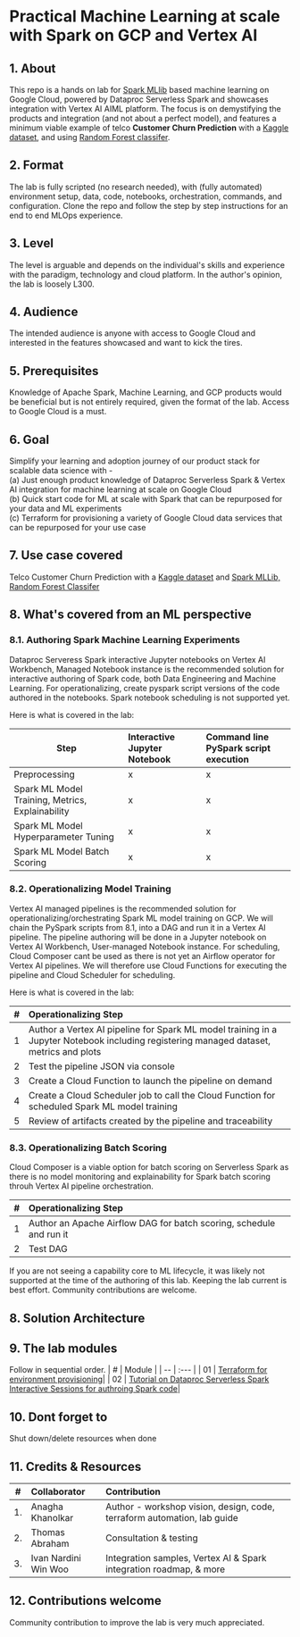 # Practical Machine Learning at scale with Spark on GCP and Vertex AI


## 1. About
This repo is a hands on lab for [Spark MLlib](https://spark.apache.org/docs/latest/ml-guide.html) based machine learning on Google Cloud, powered by Dataproc Serverless Spark and showcases integration with Vertex AI AIML platform. The focus is on demystifying the products and integration (and not about a perfect model), and features a minimum viable example of telco **Customer Churn Prediction** with a [Kaggle dataset](https://www.kaggle.com/datasets/blastchar/telco-customer-churn), and using [Random Forest classifer](https://spark.apache.org/docs/latest/ml-classification-regression.html#random-forest-classifier).

## 2. Format
The lab is fully scripted (no research needed), with (fully automated) environment setup, data, code, notebooks, orchestration, commands, and configuration. Clone the repo and follow the step by step instructions for an end to end MLOps experience.

## 3. Level
The level is arguable and depends on the individual's skills and experience with the paradigm, technology and cloud platform. In the author's opinion, the lab is loosely L300. 

## 4. Audience
The intended audience is anyone with access to Google Cloud and interested in the features showcased and want to kick the tires.

## 5. Prerequisites
Knowledge of Apache Spark, Machine Learning, and GCP products would be beneficial but is not entirely required, given the format of the lab. Access to Google Cloud is a must.

## 6. Goal
Simplify your learning and adoption journey of our product stack for scalable data science with - <br> 
(a) Just enough product knowledge of Dataproc Serverless Spark & Vertex AI integration for machine learning at scale on Google Cloud<br>
(b) Quick start code for ML at scale with Spark that can be repurposed for your data and ML experiments<br>
(c) Terraform for provisioning a variety of Google Cloud data services that can be repurposed for your use case<br>

## 7. Use case covered
Telco Customer Churn Prediction with a [Kaggle dataset](https://www.kaggle.com/datasets/blastchar/telco-customer-churn) and [Spark MLLib, Random Forest Classifer](https://spark.apache.org/docs/latest/ml-classification-regression.html#random-forest-classifier)<br> 

## 8. What's covered from an ML perspective<br> 

### 8.1. Authoring Spark Machine Learning Experiments
Dataproc Serveress Spark interactive Jupyter notebooks on Vertex AI Workbench, Managed Notebook instance is the recommended solution for interactive authoring of Spark code, both Data Engineering and Machine Learning. For operationalizing, create pyspark script versions of the code authored in the notebooks. Spark notebook scheduling is not supported yet. <br>

Here is what is covered in the lab:

| Step | Interactive Jupyter Notebook | Command line PySpark script execution | 
| -- | :--- | :--- |
| Preprocessing |  x | x |
| Spark ML Model Training, Metrics, Explainability |  x | x |
| Spark ML Model Hyperparameter Tuning |  x | x |
| Spark ML Model Batch Scoring |  x | x |

### 8.2. Operationalizing Model Training
Vertex AI managed pipelines is the recommended solution for operationalizing/orchestrating Spark ML model training on GCP. We will chain the PySpark scripts from 8.1, into a DAG and run it in a Vertex AI pipeline. The pipeline authoring will be done in a Jupyter notebook on Vertex AI Workbench, User-managed Notebook instance. For scheduling, Cloud Composer cant be used as there is not yet an Airflow operator for Vertex AI pipelines. We will therefore use Cloud Functions for executing the pipeline and Cloud Scheduler for scheduling.<br>

Here is what is covered in the lab:

| # | Operationalizing Step | 
| --- | :--- |
| 1 | Author a Vertex AI pipeline for Spark ML model training in a Jupyter Notebook including registering managed dataset, metrics and plots |
| 2 | Test the pipeline JSON via console | 
| 3 | Create a Cloud Function to launch the pipeline on demand | 
| 4 | Create a Cloud Scheduler job to call the Cloud Function for scheduled Spark ML model training | 
| 5 | Review of artifacts created by the pipeline and traceability | 


### 8.3. Operationalizing Batch Scoring
Cloud Composer is a viable option for batch scoring on Serverless Spark as there is no model monitoring and explainability for Spark batch scoring throuh Vertex AI pipeline orchestration. 

| # | Operationalizing Step | 
| --- | :--- |
| 1 | Author an Apache Airflow DAG for batch scoring, schedule and run it |
| 2 | Test DAG | 

If you are not seeing a capability core to ML lifecycle, it was likely not supported at the time of the authoring of this lab. Keeping the lab current is best effort. Community contributions are welcome.

## 8. Solution Architecture


## 9. The lab modules
Follow in sequential order.
| # | Module | 
| -- | :--- |
| 01 |  [Terraform for environment provisioning](../05-lab-guide/Module-01-Environment-Provisioning.md)|
| 02 |  [Tutorial on Dataproc Serverless Spark Interactive Sessions for authroing Spark code](../05-lab-guide/Module-02-Spark-IDE-on-GCP.md)|

## 10. Dont forget to 
Shut down/delete resources when done

## 11. Credits & Resources
| # | Collaborator | Contribution  | 
| -- | :--- | :--- |
| 1. | Anagha Khanolkar | Author - workshop vision, design, code, terraform automation, lab guide |
| 2. | Thomas Abraham | Consultation & testing |
| 3. | Ivan Nardini<br>Win Woo | Integration samples, Vertex AI & Spark integration roadmap, & more |

## 12. Contributions welcome
Community contribution to improve the lab is very much appreciated. <br>

